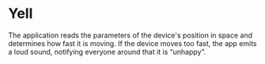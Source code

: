 # Yell
 The application reads the parameters of the device's position in space and determines how fast it is moving. If the device moves too fast, the app emits a loud sound, notifying everyone around that it is “unhappy”.
